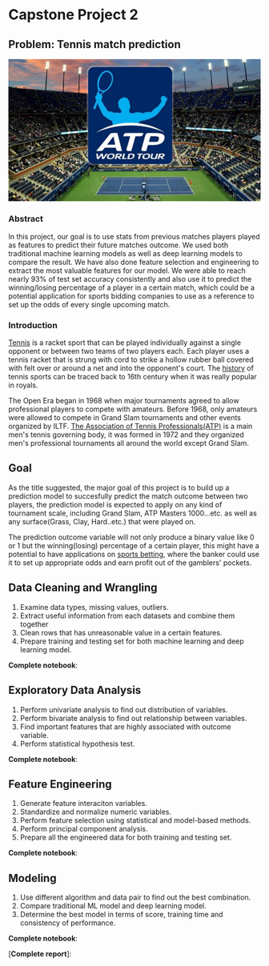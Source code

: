 # Capstone Project 2

## Problem: Tennis match prediction
![Images](https://raw.githubusercontent.com/george1577/Thinkful_Data_Science/master/Capstone%20project/Capstone%20project%202/Images/atp_tennis.jpg)
### Abstract
In this project, our goal is to use stats from previous matches players played as features to predict their future matches outcome. We used both traditional machine learning models as well as deep learning models to compare the result. We have also done feature selection and engineering to extract the most valuable features for our model. We were able to reach nearly 93% of test set accuracy consistently and also use it to predict the winning/losing percentage of a player in a certain match, which could be a potential application for sports bidding companies to use as a reference to set up the odds of every single upcoming match.
### Introduction
[Tennis](https://en.wikipedia.org/wiki/Tennis) is a racket sport that can be played individually against a single opponent or between two teams of two players each. Each player uses a tennis racket that is strung with cord to strike a hollow rubber ball covered with felt over or around a net and into the opponent's court. The [history](https://en.wikipedia.org/wiki/History_of_tennis) of tennis sports can be traced back to 16th century when it was really popular in royals. 

The Open Era began in 1968 when major tournaments agreed to allow professional players to compete with amateurs. Before 1968, only amateurs were allowed to compete in Grand Slam tournaments and other events organized by ILTF. [The Association of Tennis Professionals(ATP)](https://en.wikipedia.org/wiki/Association_of_Tennis_Professionals) is a main men's tennis governing body, it was formed in 1972 and they organized men's professional tournaments all around the world except Grand Slam.

## Goal
As the title suggested, the major goal of this project is to build up a prediction model to succesfully predict the match outcome between two players, the prediction model is expected to apply on any kind of tournament scale, including Grand Slam, ATP Masters 1000...etc. as well as any surface(Grass, Clay, Hard..etc.) that were played on. 

The prediction outcome variable will not only produce a binary value like 0 or 1 but the winning(losing) percentage of a certain player, this might have a potential to have applications on [sports betting](https://en.wikipedia.org/wiki/Sports_betting), where the banker could use it to set up appropriate odds and earn profit out of the gamblers' pockets.

## Data Cleaning and Wrangling
1. Examine data types, missing values, outliers.
2. Extract useful information from each datasets and combine them together
3. Clean rows that has unreasonable value in a certain features.
4. Prepare training and testing set for both machine learning and deep learning model.

**Complete notebook**: 

## Exploratory Data Analysis
1. Perform univariate analysis to find out distribution of variables.
2. Perform bivariate analysis to find out relationship between variables.
3. Find important features that are highly associated with outcome variable.
4. Perform statistical hypothesis test.

**Complete notebook**: 

## Feature Engineering
1. Generate feature interaciton variables.
2. Standardize and normalize numeric variables.
3. Perform feature selection using statistical and model-based methods.
4. Perform principal component analysis.
5. Prepare all the engineered data for both training and testing set.

**Complete notebook**: 

## Modeling
1. Use different algorithm and data pair to find out the best combination.
2. Compare traditional ML model and deep learning model.
3. Determine the best model in terms of score, training time and consistency of performance.

**Complete notebook**: 

[**Complete report**]:











